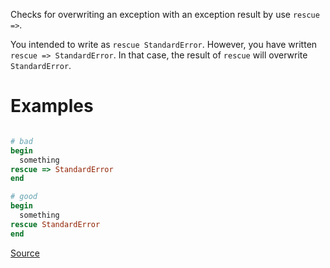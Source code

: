 
Checks for overwriting an exception with an exception result by use `rescue =>`.

You intended to write as `rescue StandardError`.
However, you have written `rescue => StandardError`.
In that case, the result of `rescue` will overwrite `StandardError`.

# Examples

```ruby

# bad
begin
  something
rescue => StandardError
end

# good
begin
  something
rescue StandardError
end
```

[Source](http://www.rubydoc.info/gems/rubocop/RuboCop/Cop/Lint/ConstantOverwrittenInRescue)